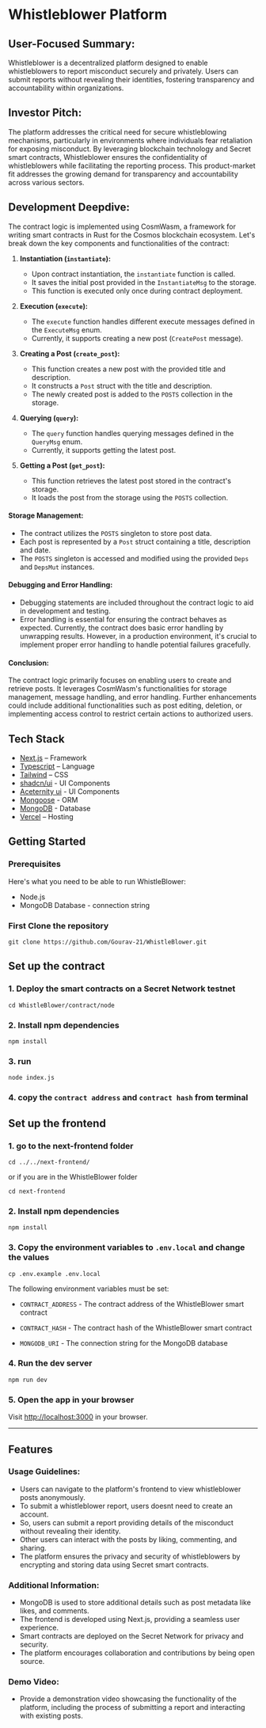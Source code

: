 # Whistleblower Platform

## User-Focused Summary:
Whistleblower is a decentralized platform designed to enable whistleblowers to report misconduct securely and privately. Users can submit reports without revealing their identities, fostering transparency and accountability within organizations.

## Investor Pitch:
The platform addresses the critical need for secure whistleblowing mechanisms, particularly in environments where individuals fear retaliation for exposing misconduct. By leveraging blockchain technology and Secret smart contracts, Whistleblower ensures the confidentiality of whistleblowers while facilitating the reporting process. This product-market fit addresses the growing demand for transparency and accountability across various sectors.

## Development Deepdive:
The contract logic is implemented using CosmWasm, a framework for writing smart contracts in Rust for the Cosmos blockchain ecosystem. Let's break down the key components and functionalities of the contract:

1. **Instantiation (`instantiate`):**
   - Upon contract instantiation, the `instantiate` function is called.
   - It saves the initial post provided in the `InstantiateMsg` to the storage.
   - This function is executed only once during contract deployment.

2. **Execution (`execute`):**
   - The `execute` function handles different execute messages defined in the `ExecuteMsg` enum.
   - Currently, it supports creating a new post (`CreatePost` message).

3. **Creating a Post (`create_post`):**
   - This function creates a new post with the provided title and description.
   - It constructs a `Post` struct with the title and description.
   - The newly created post is added to the `POSTS` collection in the storage.

4. **Querying (`query`):**
   - The `query` function handles querying messages defined in the `QueryMsg` enum.
   - Currently, it supports getting the latest post.

5. **Getting a Post (`get_post`):**
   - This function retrieves the latest post stored in the contract's storage.
   - It loads the post from the storage using the `POSTS` collection.

#### Storage Management:
- The contract utilizes the `POSTS` singleton to store post data.
- Each post is represented by a `Post` struct containing a title, description and date.
- The `POSTS` singleton is accessed and modified using the provided `Deps` and `DepsMut` instances.

#### Debugging and Error Handling:
- Debugging statements are included throughout the contract logic to aid in development and testing.
- Error handling is essential for ensuring the contract behaves as expected. Currently, the contract does basic error handling by unwrapping results. However, in a production environment, it's crucial to implement proper error handling to handle potential failures gracefully.

#### Conclusion:
The contract logic primarily focuses on enabling users to create and retrieve posts. It leverages CosmWasm's functionalities for storage management, message handling, and error handling. Further enhancements could include additional functionalities such as post editing, deletion, or implementing access control to restrict certain actions to authorized users.



## Tech Stack

- [Next.js](https://nextjs.org/) – Framework
- [Typescript](https://www.typescriptlang.org/) – Language
- [Tailwind](https://tailwindcss.com/) – CSS
- [shadcn/ui](https://ui.shadcn.com) - UI Components
- [Aceternity ui](https://ui.aceternity.com/) - UI Components
- [Mongoose](https://mongoosejs.com/) - ORM
- [MongoDB](https://www.mongodb.com/) - Database
- [Vercel](https://vercel.com/) – Hosting

## Getting Started

### Prerequisites

Here's what you need to be able to run WhistleBlower:

- Node.js 
- MongoDB Database - connection string

### First Clone the repository

```shell
git clone https://github.com/Gourav-21/WhistleBlower.git

```

## Set up the contract

### 1. Deploy the smart contracts on a Secret Network testnet


```shell
cd WhistleBlower/contract/node
```
### 2. Install npm dependencies

```shell
npm install
```

### 3. run

```shell
node index.js
```

### 4. copy the `contract address` and `contract hash` from terminal

## Set up the frontend

### 1. go to the next-frontend folder

```shell
cd ../../next-frontend/
```
or if you are in the WhistleBlower folder
```
cd next-frontend 
```

### 2. Install npm dependencies

```shell
npm install
```

### 3. Copy the environment variables to `.env.local` and change the values

```shell
cp .env.example .env.local
```

The following environment variables must be set:
- `CONTRACT_ADDRESS` - The contract address of the WhistleBlower smart contract

- `CONTRACT_HASH` - The contract hash of the WhistleBlower smart contract

- `MONGODB_URI` - The connection string for the MongoDB database



### 4. Run the dev server

```shell
npm run dev
```

### 5. Open the app in your browser

Visit [http://localhost:3000](http://localhost:3000) in your browser.

---

## Features

### Usage Guidelines:
- Users can navigate to the platform's frontend to view whistleblower posts anonymously.
- To submit a whistleblower report, users doesnt need to create an account.
- So, users can submit a report providing details of the misconduct without revealing their identity.
- Other users can interact with the posts by liking, commenting, and sharing.
- The platform ensures the privacy and security of whistleblowers by encrypting and storing data using Secret smart contracts.

### Additional Information:
- MongoDB is used to store additional details such as post metadata like likes, and comments.
- The frontend is developed using Next.js, providing a seamless user experience.
- Smart contracts are deployed on the Secret Network for privacy and security.
- The platform encourages collaboration and contributions by being open source.

### Demo Video:
- Provide a demonstration video showcasing the functionality of the platform, including the process of submitting a report and interacting with existing posts.